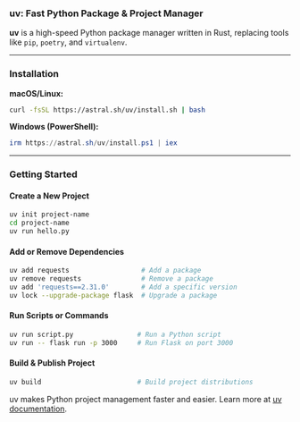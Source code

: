 ### uv: Fast Python Package & Project Manager  

**uv** is a high-speed Python package manager written in Rust, replacing tools like `pip`, `poetry`, and `virtualenv`.  

---

### Installation  

**macOS/Linux:**  
```bash
curl -fsSL https://astral.sh/uv/install.sh | bash
```  
**Windows (PowerShell):**  
```powershell
irm https://astral.sh/uv/install.ps1 | iex
```  

---

### Getting Started  

#### Create a New Project  
```bash
uv init project-name  
cd project-name  
uv run hello.py  
```  

#### Add or Remove Dependencies  
```bash
uv add requests                  # Add a package  
uv remove requests               # Remove a package  
uv add 'requests==2.31.0'        # Add a specific version  
uv lock --upgrade-package flask  # Upgrade a package  
```  

#### Run Scripts or Commands  
```bash
uv run script.py                # Run a Python script  
uv run -- flask run -p 3000     # Run Flask on port 3000  
```  

#### Build & Publish Project  
```bash
uv build                        # Build project distributions  
```  

uv makes Python project management faster and easier. Learn more at [uv documentation](https://astral.sh/uv/).
